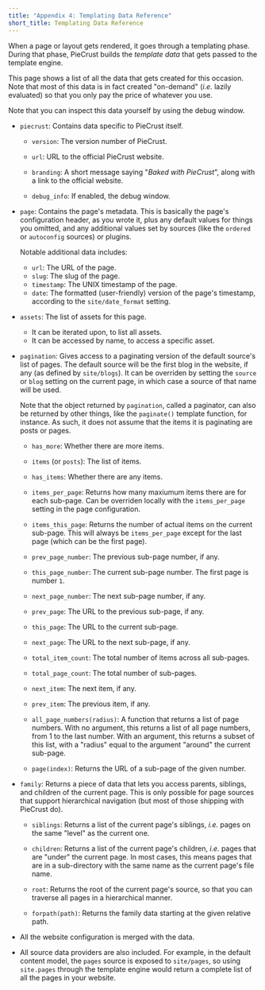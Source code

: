 ```yaml
---
title: "Appendix 4: Templating Data Reference"
short_title: Templating Data Reference
---
```


When a page or layout gets rendered, it goes through a templating phase. During
that phase, PieCrust builds the _template data_ that gets passed to the template
engine.

This page shows a list of all the data that gets created for this occasion. Note
that most of this data is in fact created "on-demand" (_i.e._ lazily evaluated)
so that you only pay the price of whatever you use.

Note that you can inspect this data yourself by using the debug window.


* `piecrust`: Contains data specific to PieCrust itself.

    * `version`: The version number of PieCrust.

    * `url`: URL to the official PieCrust website.

    * `branding`: A short message saying "_Baked with PieCrust_", along with a
      link to the official website.

    * `debug_info`: If enabled, the debug window.

* `page`: Contains the page's metadata. This is basically the page's configuration header, as you wrote it, plus any default values for things you omitted, and any additional values set by sources (like the `ordered` or `autoconfig` sources) or plugins.

  Notable additional data includes:

    * `url`: The URL of the page.
    * `slug`: The slug of the page.
    * `timestamp`: The UNIX timestamp of the page.
    * `date`: The formatted (user-friendly) version of the page's timestamp,
      according to the `site/date_format` setting.

* `assets`: The list of assets for this page.

    * It can be iterated upon, to list all assets.
    * It can be accessed by name, to access a specific asset.

* `pagination`: Gives access to a paginating version of the default source's
  list of pages. The default source will be the first blog in the website, if
  any (as defined by `site/blogs`). It can be overriden by setting the `source`
  or `blog` setting on the current page, in which case a source of that name
  will be used.

  Note that the object returned by `pagination`, called a paginator, can also be
  returned by other things, like the `paginate()` template function, for
  instance. As such, it does not assume that the items it is paginating are
  posts or pages.

    * `has_more`: Whether there are more items.

    * `items` (or `posts`): The list of items.

    * `has_items`: Whether there are any items.

    * `items_per_page`: Returns how many maxiumum items there are for each
      sub-page. Can be overriden locally with the `items_per_page` setting in
      the page configuration.

    * `items_this_page`: Returns the number of actual items on the current
      sub-page. This will always be `items_per_page` except for the last page
      (which can be the first page).
    
    * `prev_page_number`: The previous sub-page number, if any.

    * `this_page_number`: The current sub-page number. The first page is number
      `1`.
    
    * `next_page_number`: The next sub-page number, if any.

    * `prev_page`: The URL to the previous sub-page, if any.

    * `this_page`: The URL to the current sub-page.

    * `next_page`: The URL to the next sub-page, if any.

    * `total_item_count`: The total number of items across all sub-pages.

    * `total_page_count`: The total number of sub-pages.

    * `next_item`: The next item, if any.

    * `prev_item`: The previous item, if any.

    * `all_page_numbers(radius)`: A function that returns a list of page
      numbers. With no argument, this returns a list of all page numbers, from 1
      to the last number. With an argument, this returns a subset of this list,
      with a "radius" equal to the argument "around" the current sub-page.

    * `page(index)`: Returns the URL of a sub-page of the given number.

* `family`: Returns a piece of data that lets you access parents, siblings, and
  children of the current page. This is only possible for page sources that
  support hierarchical navigation (but most of those shipping with PieCrust do).

    * `siblings`: Returns a list of the current page's siblings, _i.e._ pages on
      the same "level" as the current one.

    * `children`: Returns a list of the current page's children, _i.e._ pages
      that are "under" the current page. In most cases, this means pages that
      are in a sub-directory with the same name as the current page's file name.

    * `root`: Returns the root of the current page's source, so that you can
      traverse all pages in a hierarchical manner.

    * `forpath(path)`: Returns the family data starting at the given relative
      path.

* All the website configuration is merged with the data.

* All source data providers are also included. For example, in the default
  content model, the `pages` source is exposed to `site/pages`, so using
  `site.pages` through the template engine would return a complete list of all
  the pages in your website.

